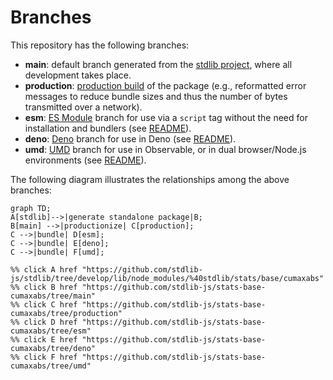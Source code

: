 <!--

@license Apache-2.0

Copyright (c) 2022 The Stdlib Authors.

Licensed under the Apache License, Version 2.0 (the "License");
you may not use this file except in compliance with the License.
You may obtain a copy of the License at

    http://www.apache.org/licenses/LICENSE-2.0

Unless required by applicable law or agreed to in writing, software
distributed under the License is distributed on an "AS IS" BASIS,
WITHOUT WARRANTIES OR CONDITIONS OF ANY KIND, either express or implied.
See the License for the specific language governing permissions and
limitations under the License.

-->

# Branches

This repository has the following branches:

-   **main**: default branch generated from the [stdlib project][stdlib-url], where all development takes place.
-   **production**: [production build][production-url] of the package (e.g., reformatted error messages to reduce bundle sizes and thus the number of bytes transmitted over a network).
-   **esm**: [ES Module][esm-url] branch for use via a `script` tag without the need for installation and bundlers (see [README][esm-readme]).
-   **deno**: [Deno][deno-url] branch for use in Deno (see [README][deno-readme]).
-   **umd**: [UMD][umd-url] branch for use in Observable, or in dual browser/Node.js environments (see [README][umd-readme]).

The following diagram illustrates the relationships among the above branches:

```mermaid
graph TD;
A[stdlib]-->|generate standalone package|B;
B[main] -->|productionize| C[production];
C -->|bundle| D[esm];
C -->|bundle| E[deno];
C -->|bundle| F[umd];

%% click A href "https://github.com/stdlib-js/stdlib/tree/develop/lib/node_modules/%40stdlib/stats/base/cumaxabs"
%% click B href "https://github.com/stdlib-js/stats-base-cumaxabs/tree/main"
%% click C href "https://github.com/stdlib-js/stats-base-cumaxabs/tree/production"
%% click D href "https://github.com/stdlib-js/stats-base-cumaxabs/tree/esm"
%% click E href "https://github.com/stdlib-js/stats-base-cumaxabs/tree/deno"
%% click F href "https://github.com/stdlib-js/stats-base-cumaxabs/tree/umd"
```

[stdlib-url]: https://github.com/stdlib-js/stdlib/tree/develop/lib/node_modules/%40stdlib/stats/base/cumaxabs
[production-url]: https://github.com/stdlib-js/stats-base-cumaxabs/tree/production
[deno-url]: https://github.com/stdlib-js/stats-base-cumaxabs/tree/deno
[deno-readme]: https://github.com/stdlib-js/stats-base-cumaxabs/blob/deno/README.md
[umd-url]: https://github.com/stdlib-js/stats-base-cumaxabs/tree/umd
[umd-readme]: https://github.com/stdlib-js/stats-base-cumaxabs/blob/umd/README.md
[esm-url]: https://github.com/stdlib-js/stats-base-cumaxabs/tree/esm
[esm-readme]: https://github.com/stdlib-js/stats-base-cumaxabs/blob/esm/README.md